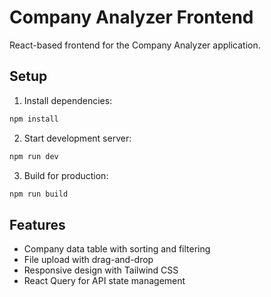 # Company Analyzer Frontend

React-based frontend for the Company Analyzer application.

## Setup

1. Install dependencies:
```bash
npm install
```

2. Start development server:
```bash
npm run dev
```

3. Build for production:
```bash
npm run build
```

## Features
- Company data table with sorting and filtering
- File upload with drag-and-drop
- Responsive design with Tailwind CSS
- React Query for API state management